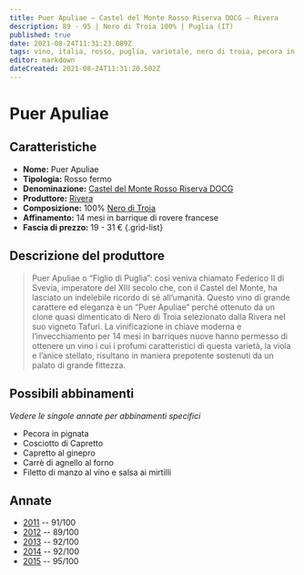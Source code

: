 ```yaml
---
title: Puer Apuliae – Castel del Monte Rosso Riserva DOCG – Rivera
description: 89 - 95 | Nero di Troia 100% | Puglia (IT)
published: true
date: 2021-08-24T11:31:23.089Z
tags: vino, italia, rosso, puglia, varietale, nero di troia, pecora in pignata, cosciotto di capretto, filetto di manzo al vino e salsa ai mirtilli, capretto al ginepro, carrè di agnello al forno
editor: markdown
dateCreated: 2021-08-24T11:31:20.502Z
---
```


# Puer Apuliae

## Caratteristiche
- **Nome:** Puer Apuliae
- **Tipologia:** Rosso fermo
- **Denominazione:** [Castel del Monte Rosso Riserva DOCG](/denominazioni/Italia/Puglia/DOCG/Castel-del-Monte-Rosso-Riserva)
- **Produttore:** [Rivera](/produttori/Italia/Puglia/Rivera) 
- **Composizione:** 100% [Nero di Troia](/vitigni/bacca-nera/nero-di-troia)
- **Affinamento:** 14 mesi in barrique di rovere francese
- **Fascia di prezzo:** 19 - 31 €
{.grid-list}

## Descrizione del produttore

> Puer Apuliae o “Figlio di Puglia”: così veniva chiamato Federico II di Svevia, imperatore del XIII secolo che, con il Castel del Monte, ha lasciato un indelebile ricordo di sé all’umanità. Questo vino di grande carattere ed eleganza è un “Puer Apuliae” perché ottenuto da un clone quasi dimenticato di Nero di Troia selezionato dalla Rivera nel suo vigneto Tafuri.
La vinificazione in chiave moderna e l’invecchiamento per 14 mesi in barriques nuove hanno permesso di ottenere un vino i cui i profumi caratteristici di questa varietà, la viola e l’anice stellato, risultano in maniera prepotente sostenuti da un palato di grande fittezza.

## Possibili abbinamenti
*Vedere le singole annate per abbinamenti specifici*

- Pecora in pignata
- Cosciotto di Capretto
- Capretto al ginepro
- Carrè di agnello al forno
- Filetto di manzo al vino e salsa ai mirtilli

## Annate
- [2011](vini/Italia/Puglia/Rivera/Puer-Apuliae/2011) -- 91/100
- [2012](vini/Italia/Puglia/Rivera/Puer-Apuliae/2012) -- 89/100
- [2013](vini/Italia/Puglia/Rivera/Puer-Apuliae/2013) -- 92/100
- [2014](vini/Italia/Puglia/Rivera/Puer-Apuliae/2014) -- 92/100
- [2015](vini/Italia/Puglia/Rivera/Puer-Apuliae/2015) -- 95/100

